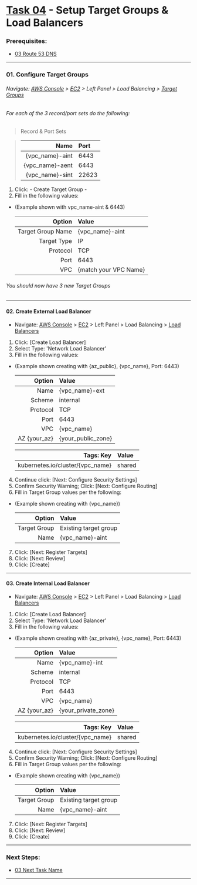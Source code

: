 # [Task 04](../tasks/loadbalancer/) - Setup Target Groups & Load Balancers
### Prerequisites:
  + [03 Route 53 DNS]
--------------------------------------------------------------------------------
### 01\. Configure Target Groups
######    Navigate: [AWS Console] > [EC2] > Left Panel > Load Balancing > [Target Groups]
###### For each of the 3 record/port sets do the following:
> Record & Port Sets
    
>   | Name            | Port  |
>   |----------------:|:------|
>   | {vpc_name}-aint |  6443 |
>   | {vpc_name}-aent |  6443 |
>   | {vpc_name}-sint | 22623 |
    
  1. Click: - Create Target Group -
  2. Fill in the following values: 
  - (Example shown with vpc_name-aint & 6443)    
     
    | Option            | Value                 |
    |------------------:|:----------------------|
    | Target Group Name | {vpc_name}-aint       |
    | Target Type       | IP                    |
    | Protocol          | TCP                   |
    | Port              | 6443                  |
    | VPC               | {match your VPC Name} |
    
###### You should now have 3 new Target Groups
    
---------------------------------------------------------------------------------
#### 02\. Create External Load Balancer
  + Navigate: [AWS Console] > [EC2] > Left Panel > Load Balancing > [Load Balancers]
  1. Click: [Create Load Balancer]
  2. Select Type: 'Network Load Balancer'
  3. Fill in the following values:    
  - (Example shown creating with {az_public}, {vpc_name}, Port: 6443)    

    | Option            | Value                 |
    |------------------:|:----------------------|
    | Name              | {vpc_name}-ext        |
    | Scheme            | internal              |
    | Protocol          | TCP                   |
    | Port              | 6443                  |
    | VPC               | {vpc_name}            |
    | AZ {your_az}      | {your_public_zone}    |

    | Tags: Key                        | Value  |
    |---------------------------------:|:-------|
    | kubernetes.io/cluster/{vpc_name} | shared |
    
  4. Continue click: [Next: Configure Security Settings]
  5. Confirm Security Warning; Click: [Next: Configure Routing]
  6. Fill in Target Group values per the following:
  - (Example shown creating with {vpc_name})    

    | Option            | Value                 |
    |------------------:|:----------------------|
    | Target Group      | Existing target group |
    | Name              | {vpc_name}-aint       |

  7. Click: [Next: Register Targets]
  8. Click: [Next: Review]
  9. Click: [Create]

---------------------------------------------------------------------------------
#### 03\. Create Internal Load Balancer
  + Navigate: [AWS Console] > [EC2] > Left Panel > Load Balancing > [Load Balancers]
  1. Click: [Create Load Balancer]
  2. Select Type: 'Network Load Balancer'
  3. Fill in the following values:    
  - (Example shown creating with {az_private}, {vpc_name}, Port: 6443)    

    | Option            | Value                 |
    |------------------:|:----------------------|
    | Name              | {vpc_name}-int        |
    | Scheme            | internal              |
    | Protocol          | TCP                   |
    | Port              | 6443                  |
    | VPC               | {vpc_name}            |
    | AZ {your_az}      | {your_private_zone}   |

    | Tags: Key                        | Value  |
    |---------------------------------:|:-------|
    | kubernetes.io/cluster/{vpc_name} | shared |
    
  4. Continue click: [Next: Configure Security Settings]
  5. Confirm Security Warning; Click: [Next: Configure Routing]
  6. Fill in Target Group values per the following:
  - (Example shown creating with {vpc_name})    
    
    | Option            | Value                 |
    |------------------:|:----------------------|
    | Target Group      | Existing target group |
    | Name              | {vpc_name}-aint       |

  7. Click: [Next: Register Targets]
  8. Click: [Next: Review]
  9. Click: [Create]

---------------------------------------------------------------------------------
### Next Steps:
  + [03 Next Task Name]
--------------------------------------------------------------------------------
[03 Route 53 DNS]:/manual/03_Route53DNS.md
[03 Next Task Name]:/manual/00_NextTaskName.md
[AWS Console]:https://console.amazonaws-us-gov.com/console/home
[EC2]:https://console.amazonaws-us-gov.com/ec2/home
[Target Groups]:https://console.amazonaws-us-gov.com/ec2/home#TargetGroups
[Load Balancers]:https://console.amazonaws-us-gov.com/ec2/v2/home#LoadBalancers
